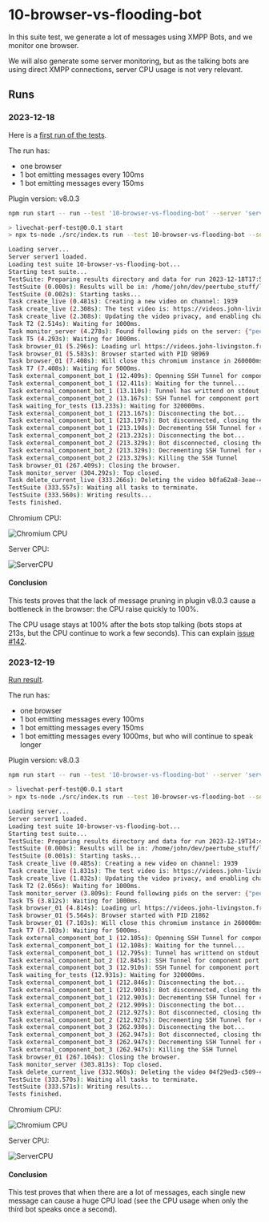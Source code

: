 # 10-browser-vs-flooding-bot

In this suite test, we generate a lot of messages using XMPP Bots, and we monitor one browser.

We will also generate some server monitoring, but as the talking bots are using direct XMPP connections, server CPU usage is not very relevant.

## Runs

### 2023-12-18

Here is a [first run of the tests](./results/2023-12-18T17:52:44.194Z/).

The run has:

* one browser
* 1 bot emitting messages every 100ms
* 1 bot emitting messages every 150ms

Plugin version: v8.0.3

```bash
npm run start -- run --test '10-browser-vs-flooding-bot' --server 'server1' --comments 'Runned on server1.'

> livechat-perf-test@0.0.1 start
> npx ts-node ./src/index.ts run --test 10-browser-vs-flooding-bot --server server1 --comments Runned on server1.

Loading server...
Server server1 loaded.
Loading test suite 10-browser-vs-flooding-bot...
Starting test suite...
TestSuite: Preparing results directory and data for run 2023-12-18T17:52:44.194Z
TestSuite (0.000s): Results will be in: /home/john/dev/peertube_stuff/livechat-perf-test/tests/10-browser-vs-flooding-bot/results/2023-12-18T17:52:44.194Z
TestSuite (0.002s): Starting tasks...
Task create_live (0.481s): Creating a new video on channel: 1939
Task create_live (2.308s): The test video is: https://videos.john-livingston.fr/videos/watch/b0fa62a8-3eae-484d-abed-b0f7914e2637
Task create_live (2.308s): Updating the video privacy, and enabling chat
Task T2 (2.514s): Waiting for 1000ms.
Task monitor_server (4.278s): Found following pids on the server: {"peertube":"528586","prosody":"540974","bot":"540976"}
Task T5 (4.293s): Waiting for 1000ms.
Task browser_01 (5.296s): Loading url https://videos.john-livingston.fr/plugins/livechat/router/webchat/room/b0fa62a8-3eae-484d-abed-b0f7914e2637 using puppeteer...
Task browser_01 (5.583s): Browser started with PID 98969
Task browser_01 (7.408s): Will close this chromium instance in 260000ms.
Task T7 (7.408s): Waiting for 5000ms.
Task external_component_bot_1 (12.409s): Openning SSH Tunnel for component port forwarding.
Task external_component_bot_1 (12.411s): Waiting for the tunnel...
Task external_component_bot_1 (13.110s): Tunnel has writtend on stdout, assuming it is started
Task external_component_bot_2 (13.167s): SSH Tunnel for component port forwarding already openned.
Task waiting_for_tests (13.233s): Waiting for 320000ms.
Task external_component_bot_1 (213.167s): Disconnecting the bot...
Task external_component_bot_1 (213.197s): Bot disconnected, closing the ssh tunneling
Task external_component_bot_1 (213.198s): Decrementing SSH Tunnel for component port count.
Task external_component_bot_2 (213.232s): Disconnecting the bot...
Task external_component_bot_2 (213.329s): Bot disconnected, closing the ssh tunneling
Task external_component_bot_2 (213.329s): Decrementing SSH Tunnel for component port count.
Task external_component_bot_2 (213.329s): Killing the SSH Tunnel
Task browser_01 (267.409s): Closing the browser.
Task monitor_server (304.292s): Top closed.
Task delete_current_live (333.266s): Deleting the video b0fa62a8-3eae-484d-abed-b0f7914e2637
TestSuite (333.557s): Waiting all tasks to terminate.
TestSuite (333.560s): Writing results...
Tests finished.
```

Chromium CPU:

![Chromium CPU](./results/2023-12-18T17:52:44.194Z/monitor_chromium.png)

Server CPU:

![ServerCPU](./results/2023-12-18T17:52:44.194Z/monitor_server.png)

#### Conclusion

This tests proves that the lack of message pruning in plugin v8.0.3 cause a bottleneck in the browser: the CPU raise quickly to 100%.

The CPU usage stays at 100% after the bots stop talking (bots stops at 213s, but the CPU continue to work a few seconds).
This can explain [issue #142](https://github.com/JohnXLivingston/peertube-plugin-livechat/issues/142).

### 2023-12-19

[Run result](./results/2023-12-19T14:45:10.797Z/).

The run has:

* one browser
* 1 bot emitting messages every 100ms
* 1 bot emitting messages every 150ms
* 1 bot emitting messages every 1000ms, but who will continue to speak longer

Plugin version: v8.0.3

```bash
npm run start -- run --test '10-browser-vs-flooding-bot' --server 'server1' --comments 'Runned on server1.'

> livechat-perf-test@0.0.1 start
> npx ts-node ./src/index.ts run --test 10-browser-vs-flooding-bot --server server1 --comments Runned on server1.

Loading server...
Server server1 loaded.
Loading test suite 10-browser-vs-flooding-bot...
Starting test suite...
TestSuite: Preparing results directory and data for run 2023-12-19T14:45:10.797Z
TestSuite (0.000s): Results will be in: /home/john/dev/peertube_stuff/livechat-perf-test/tests/10-browser-vs-flooding-bot/results/2023-12-19T14:45:10.797Z
TestSuite (0.001s): Starting tasks...
Task create_live (0.485s): Creating a new video on channel: 1939
Task create_live (1.831s): The test video is: https://videos.john-livingston.fr/videos/watch/04f29ed3-c509-4113-a541-be08fb8b92b9
Task create_live (1.832s): Updating the video privacy, and enabling chat
Task T2 (2.056s): Waiting for 1000ms.
Task monitor_server (3.809s): Found following pids on the server: {"peertube":"528586","prosody":"667304","bot":"667306"}
Task T5 (3.812s): Waiting for 1000ms.
Task browser_01 (4.814s): Loading url https://videos.john-livingston.fr/plugins/livechat/router/webchat/room/04f29ed3-c509-4113-a541-be08fb8b92b9 using puppeteer...
Task browser_01 (5.564s): Browser started with PID 21862
Task browser_01 (7.103s): Will close this chromium instance in 260000ms.
Task T7 (7.103s): Waiting for 5000ms.
Task external_component_bot_1 (12.105s): Openning SSH Tunnel for component port forwarding.
Task external_component_bot_1 (12.108s): Waiting for the tunnel...
Task external_component_bot_1 (12.795s): Tunnel has writtend on stdout, assuming it is started
Task external_component_bot_2 (12.845s): SSH Tunnel for component port forwarding already openned.
Task external_component_bot_3 (12.910s): SSH Tunnel for component port forwarding already openned.
Task waiting_for_tests (12.931s): Waiting for 320000ms.
Task external_component_bot_1 (212.846s): Disconnecting the bot...
Task external_component_bot_1 (212.903s): Bot disconnected, closing the ssh tunneling
Task external_component_bot_1 (212.903s): Decrementing SSH Tunnel for component port count.
Task external_component_bot_2 (212.909s): Disconnecting the bot...
Task external_component_bot_2 (212.927s): Bot disconnected, closing the ssh tunneling
Task external_component_bot_2 (212.927s): Decrementing SSH Tunnel for component port count.
Task external_component_bot_3 (262.930s): Disconnecting the bot...
Task external_component_bot_3 (262.947s): Bot disconnected, closing the ssh tunneling
Task external_component_bot_3 (262.947s): Decrementing SSH Tunnel for component port count.
Task external_component_bot_3 (262.947s): Killing the SSH Tunnel
Task browser_01 (267.104s): Closing the browser.
Task monitor_server (303.813s): Top closed.
Task delete_current_live (332.960s): Deleting the video 04f29ed3-c509-4113-a541-be08fb8b92b9
TestSuite (333.570s): Waiting all tasks to terminate.
TestSuite (333.571s): Writing results...
Tests finished.
```

Chromium CPU:

![Chromium CPU](./results/2023-12-19T14:45:10.797Z/monitor_chromium.png)

Server CPU:

![ServerCPU](./results/2023-12-19T14:45:10.797Z/monitor_server.png)

#### Conclusion

This test proves that when there are a lot of messages, each single new message can cause a huge CPU load (see the CPU usage when only the third bot speaks once a second).

